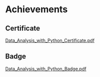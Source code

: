 

# Achievements
## Certificate
[Data_Analysis_with_Python_Certificate.pdf](https://prod-files-secure.s3.us-west-2.amazonaws.com/03e82b26-cccb-4906-bb56-adabcbdc0655/1aa3a050-2338-4a85-85d5-899bad17a31c/Data_Analysis_with_Python_Certificate.pdf?X-Amz-Algorithm=AWS4-HMAC-SHA256&X-Amz-Content-Sha256=UNSIGNED-PAYLOAD&X-Amz-Credential=ASIAZI2LB4665XNACGN2%2F20250204%2Fus-west-2%2Fs3%2Faws4_request&X-Amz-Date=20250204T010831Z&X-Amz-Expires=3600&X-Amz-Security-Token=IQoJb3JpZ2luX2VjEAkaCXVzLXdlc3QtMiJHMEUCIQCG3wzk4HxQvv9mWA32xmTbKJvv3pNmeM6Pu%2FZKgyaWkgIgbEUhOJUdXr2kmvnYFSNb%2FesXkuSzLrJR5fcC4xH3xGkq%2FwMIIhAAGgw2Mzc0MjMxODM4MDUiDJcVEmgGeJwpeAz%2FqCrcA41I0WDwXhp%2BSztoEw%2BeANuiWi3KOjKE1gMjIODSIHOol1Zl8ccpuoWt7IW1gZZ%2Fm78undxggoJLD9JVWJO0I5MFofKjpOtN9T9xoWms%2BleHOvzFxELS4ybVwN6t7jg1cH5DYZjdp%2B91semp%2B2O%2BwQQXwXNq1ZAQen%2B0q3LJ6Ws8SYo249Eu2xGZ1%2BoolRjhI5aOSY1W5gxOn1%2ByEtNtsOYL3ZxA6bs%2F5KzQYyusRu01TW0N3mJqKzuQRFHGMz39YT3yenUQQY%2BJDVs7qECwx1kB1aFMy1chqwuughehxPODoywMpzXjgpkE9cdlKHh%2FdmWr7Q8cu%2FVsfFwfIrjALA2F8S%2Fei4WIPEBfE71fzE6LyUN5qrJpQXcx1tTp0ghqfkuclbTUcXBirCWYyTPE3UW83r04U8Y1%2BfaOELnwMqNQzGquR0lSsTPKV3aQOLacPxJ6UaiDPHEPC7dw%2BKEOB4J1parOZg4D%2BQRle0Z0w6Z7aJJRO%2ByrYk39Z%2Fx%2FBLMFwGFDxRVbDbT5nRoAcQJORC2xPfvTk4mxg8jrTEIeFZqI1JItTXSoRPCbND5z30BodFk944OrYJuNTRicw14vaROjJndQHsF8VpZimny0eJv8WDIhWj2TPeGpcdiUMMzMhb0GOqUBXVYzESDJts2QkBRe6Z2ME3yWO0ih08A%2BCTKdNPvZzDmHp2Cb4ITlai%2BwgiQnKLWHMSz7qtLgOor0vKtb6PXYQNeYp0cfFRpT7kc3oaxiC7kBpT36um5%2BNfgfZkQUGo0xbKWPrdIA0%2Bh3dk8qY4q6wEqMxlas%2BHdvfacKhg75F3DTPJ4Di9b4us3xEYc0rCcgWZJxlVyiqRFVTQkZNs1VK0NHmAOt&X-Amz-Signature=c9433d693f4599765882a9d882c01139374e1789457133c7fb84f3b8848bbf00&X-Amz-SignedHeaders=host&x-id=GetObject)
## Badge
[Data_Analysis_with_Python_Badge.pdf](https://prod-files-secure.s3.us-west-2.amazonaws.com/03e82b26-cccb-4906-bb56-adabcbdc0655/4fa9bcf8-b584-40dd-8775-c0bfadf6a6f0/Data_Analysis_with_Python_Badge.pdf?X-Amz-Algorithm=AWS4-HMAC-SHA256&X-Amz-Content-Sha256=UNSIGNED-PAYLOAD&X-Amz-Credential=ASIAZI2LB4665XNACGN2%2F20250204%2Fus-west-2%2Fs3%2Faws4_request&X-Amz-Date=20250204T010831Z&X-Amz-Expires=3600&X-Amz-Security-Token=IQoJb3JpZ2luX2VjEAkaCXVzLXdlc3QtMiJHMEUCIQCG3wzk4HxQvv9mWA32xmTbKJvv3pNmeM6Pu%2FZKgyaWkgIgbEUhOJUdXr2kmvnYFSNb%2FesXkuSzLrJR5fcC4xH3xGkq%2FwMIIhAAGgw2Mzc0MjMxODM4MDUiDJcVEmgGeJwpeAz%2FqCrcA41I0WDwXhp%2BSztoEw%2BeANuiWi3KOjKE1gMjIODSIHOol1Zl8ccpuoWt7IW1gZZ%2Fm78undxggoJLD9JVWJO0I5MFofKjpOtN9T9xoWms%2BleHOvzFxELS4ybVwN6t7jg1cH5DYZjdp%2B91semp%2B2O%2BwQQXwXNq1ZAQen%2B0q3LJ6Ws8SYo249Eu2xGZ1%2BoolRjhI5aOSY1W5gxOn1%2ByEtNtsOYL3ZxA6bs%2F5KzQYyusRu01TW0N3mJqKzuQRFHGMz39YT3yenUQQY%2BJDVs7qECwx1kB1aFMy1chqwuughehxPODoywMpzXjgpkE9cdlKHh%2FdmWr7Q8cu%2FVsfFwfIrjALA2F8S%2Fei4WIPEBfE71fzE6LyUN5qrJpQXcx1tTp0ghqfkuclbTUcXBirCWYyTPE3UW83r04U8Y1%2BfaOELnwMqNQzGquR0lSsTPKV3aQOLacPxJ6UaiDPHEPC7dw%2BKEOB4J1parOZg4D%2BQRle0Z0w6Z7aJJRO%2ByrYk39Z%2Fx%2FBLMFwGFDxRVbDbT5nRoAcQJORC2xPfvTk4mxg8jrTEIeFZqI1JItTXSoRPCbND5z30BodFk944OrYJuNTRicw14vaROjJndQHsF8VpZimny0eJv8WDIhWj2TPeGpcdiUMMzMhb0GOqUBXVYzESDJts2QkBRe6Z2ME3yWO0ih08A%2BCTKdNPvZzDmHp2Cb4ITlai%2BwgiQnKLWHMSz7qtLgOor0vKtb6PXYQNeYp0cfFRpT7kc3oaxiC7kBpT36um5%2BNfgfZkQUGo0xbKWPrdIA0%2Bh3dk8qY4q6wEqMxlas%2BHdvfacKhg75F3DTPJ4Di9b4us3xEYc0rCcgWZJxlVyiqRFVTQkZNs1VK0NHmAOt&X-Amz-Signature=5fab20c648be53d159a936c4b330301f880175184a7cce2ec4c096eefc27f96c&X-Amz-SignedHeaders=host&x-id=GetObject)
